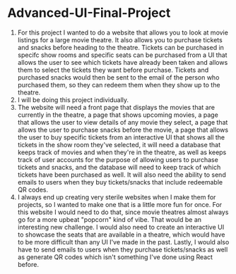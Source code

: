 # Advanced-UI-Final-Project

 1. For this project I wanted to do a website that allows you to look at movie listings for a large movie theatre. It also allows you to purchase tickets and snacks before heading to the theatre. Tickets can be purchased in specifc show rooms and specific seats can be purchased from a UI that allows the user to see which tickets have already been taken and allows them to select the tickets they want before purchase. Tickets and purchased snacks would then be sent to the email of the person who purchased them, so they can redeem them when they show up to the theatre.
 2. I will be doing this project individually.
 3. The website will need a front page that displays the movies that are currently in the theatre, a page that shows upcoming movies, a page that allows the user to view details of any movie they select, a page that allows the user to purchase snacks before the movie, a page that allows the user to buy specific tickets from an interactive UI that shows all the tickets in the show room they've selected, it will need a database that keeps track of movies and when they're in the theatre, as well as keeps track of user accounts for the purpose of allowing users to purchase tickets and snacks, and the database will need to keep track of which tickets have been purchased as well. It will also need the ability to send emails to users when they buy tickets/snacks that include redeemable QR codes.
 4. I always end up creating very sterile websites when I make them for projects, so I wanted to make one that is a little more fun for once. For this website I would need to do that, since movie theatres almost always go for a more upbeat "popcorn" kind of vibe. That would be an interesting new challenge. I would also need to create an interactive UI to showcase the seats that are available in a theatre, which would have to be more difficult than any UI I've made in the past. Lastly, I would also have to send emails to users when they purchase tickets/snacks as well as generate QR codes which isn't something I've done using React before. 

